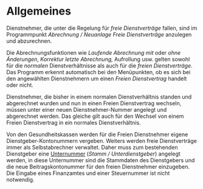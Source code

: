 # Allgemeines

Dienstnehmer, die unter die Regelung für *freie Dienstverträge* fallen, sind im Programmpunkt *Abrechnung / Neuanlage Freie Dienstverträge* anzulegen und abzurechnen.

Die Abrechnungsfunktionen wie *Laufende Abrechnung mit* oder *ohne Änderungen*, *Korrektur letzte Abrechnung,* Aufrollung usw. gelten sowohl für die *normalen* Dienstverhältnisse als auch für die *freien Dienstverträge*. Das Programm erkennt automatisch bei den Menüpunkten, ob es sich bei den angewählten Dienstnehmern um einen *Freien Dienstvertrag* handelt oder nicht.

Dienstnehmer, die bisher in einem normalen Dienstverhältnis standen und abgerechnet wurden und nun in einen Freien Dienstvertrag wechseln, müssen unter einer neuen Dienstnehmer-Nummer angelegt und abgerechnet werden. Das gleiche gilt auch für den Wechsel von einem Freien Dienstvertrag in ein normales Dienstverhältnis.

Von den Gesundheitskassen werden für die Freien Dienstnehmer eigene Dienstgeber-Kontonummern vergeben. Weiters werden freie Dienstverträge immer als Selbstabrechner verwaltet. Daher muss zum bestehenden Dienstgeber eine [Unternummer](../Klientenstammdaten/Unterdienstgeber.md) (*Stamm / Unterdienstgeber*) angelegt werden, in diese Unternummer sind die Stammdaten des Dienstgebers und die neue Beitragskontonummer für den freien Dienstnehmer einzugeben. Die Eingabe eines Finanzamtes und einer Steuernummer ist nicht notwendig.